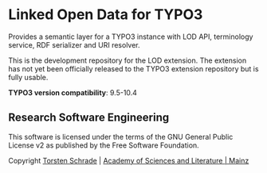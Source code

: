 # Linked Open Data for TYPO3

Provides a semantic layer for a TYPO3 instance with LOD API, terminology service, 
RDF serializer and URI resolver.

This is the development repository for the LOD extension. The extension has not yet been 
officially released to the TYPO3 extension repository but is fully usable.

**TYPO3 version compatibility**: 9.5-10.4

## Research Software Engineering

This software is licensed under the terms of the GNU General Public License v2
as published by the Free Software Foundation.

Copyright <a href="https://orcid.org/0000-0002-0953-2818">Torsten Schrade</a> | <a href="http://www.adwmainz.de">Academy of Sciences and Literature | Mainz</a>
